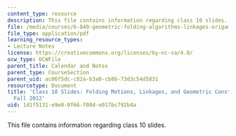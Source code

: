 ```yaml
---
content_type: resource
description: This file contains information regarding class 10 slides.
file: /media/courses/6-849-geometric-folding-algorithms-linkages-origami-polyhedra-fall-2012/1d1f5131e9e00f66f08de017bc792b4a_MIT6_849F12_slidesC10.pdf
file_type: application/pdf
learning_resource_types:
- Lecture Notes
license: https://creativecommons.org/licenses/by-nc-sa/4.0/
ocw_type: OCWFile
parent_title: Calendar and Notes
parent_type: CourseSection
parent_uid: ac06f5dc-c82a-b3a0-cb86-73d3c54d5831
resourcetype: Document
title: 'Class 10 Slides: Folding Motions, Linkages, and Geometric Construction, 6.849
  Fall 2012'
uid: 1d1f5131-e9e0-0f66-f08d-e017bc792b4a
---
```

This file contains information regarding class 10 slides.